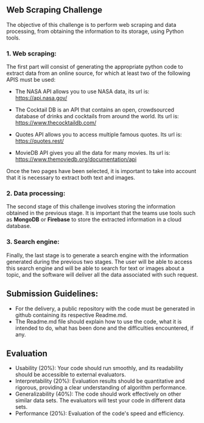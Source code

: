 ## Web Scraping Challenge

The objective of this challenge is to perform web scraping and data processing, from obtaining the information to its storage, using Python tools. 

### 1. Web scraping:
The first part will consist of generating the appropriate python code to extract data from an online source, for which at least two of the following APIS must be used:

- The NASA API allows you to use NASA data, its url is: https://api.nasa.gov/
    
- The Cocktail DB is an API that contains an open, crowdsourced database of drinks and cocktails from around the world. Its url is: https://www.thecocktaildb.com/
    
- Quotes API allows you to access multiple famous quotes. Its url is: https://quotes.rest/
    
- MovieDB API gives you all the data for many movies. Its url is: https://www.themoviedb.org/documentation/api

Once the two pages have been selected, it is important to take into account that it is necessary to extract both text and images.

### 2. Data processing:

The second stage of this challenge involves storing the information obtained in the previous stage. It is important that the teams use tools such as **MongoDB** or **Firebase** to store the extracted information in a cloud database.

### 3. Search engine:

Finally, the last stage is to generate a search engine with the information generated during the previous two stages. The user will be able to access this search engine and will be able to search for text or images about a topic, and the software will deliver all the data associated with such request.

## Submission Guidelines:

- For the delivery, a public repository with the code must be generated in github containing its respective Readme.md.
- The Readme.md file should explain how to use the code, what it is intended to do, what has been done and the difficulties encountered, if any.

## Evaluation
- Usability (20%): Your code should run smoothly, and its readability should be accessible to external evaluators.
- Interpretability (20%): Evaluation results should be quantitative and rigorous, providing a clear understanding of algorithm performance.
- Generalizability (40%): The code should work effectively on other similar data sets. The evaluators will test your code in different data sets.
- Performance (20%): Evaluation of the code's speed and efficiency.
  
